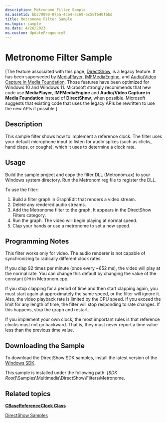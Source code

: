 ```yaml
---
description: Metronome Filter Sample
ms.assetid: bb279898-875a-4ce4-ac69-6c58f640fbbd
title: Metronome Filter Sample
ms.topic: sample
ms.date: 4/26/2023
ms.custom: UpdateFrequency5
---
```


# Metronome Filter Sample

\[The feature associated with this page, [DirectShow](/windows/win32/directshow/directshow), is a legacy feature. It has been superseded by [MediaPlayer](/uwp/api/Windows.Media.Playback.MediaPlayer), [IMFMediaEngine](/windows/win32/api/mfmediaengine/nn-mfmediaengine-imfmediaengine), and [Audio/Video Capture in Media Foundation](/windows/win32/medfound/audio-video-capture-in-media-foundation). Those features have been optimized for Windows 10 and Windows 11. Microsoft strongly recommends that new code use **MediaPlayer**, **IMFMediaEngine** and **Audio/Video Capture in Media Foundation** instead of **DirectShow**, when possible. Microsoft suggests that existing code that uses the legacy APIs be rewritten to use the new APIs if possible.\]

## Description

This sample filter shows how to implement a reference clock. The filter uses your default microphone input to listen for audio spikes (such as clicks, hand claps, or coughs), which it uses to determine a clock rate.

## Usage

Build the sample project and copy the filter DLL (Metronom.ax) to your Windows system directory. Run the Metronom.reg file to register the DLL.

To use the filter:

1.  Build a filter graph in GraphEdit that renders a video stream.
2.  Delete any rendered audio streams.
3.  Add the Metronome filter to the graph. It appears in the DirectShow Filters category.
4.  Run the graph. The video will begin playing at normal speed.
5.  Clap your hands or use a metronome to set a new speed.

## Programming Notes

This filter works only for video. The audio renderer is not capable of synchronizing to radically different clock rates.

If you clap 92 times per minute (once every ~652 ms), the video will play at the normal rate. You can change this default by changing the value of the constant `BPM` in Metronom.cpp.

If you stop clapping for a period of time and then start clapping again, you must start again at approximately the same speed, or the filter will ignore it. Also, the video playback rate is limited by the CPU speed. If you exceed the limit for any length of time, the filter will stop responding to rate changes. If this happens, stop the graph and restart.

If you implement your own clock, the most important rules is that reference clocks must not go backward. That is, they must never report a time value less than the previous time value.

## Downloading the Sample

To download the DirectShow SDK samples, install the latest version of the [Windows SDK](https://msdn.microsoft.com/windowsvista/bb980924.aspx).

This sample is installed under the following path: *\[SDK Root\]*\\Samples\\Multimedia\\DirectShow\\Filters\\Metronome.

## Related topics

<dl> <dt>

[**CBaseReferenceClock Class**](cbasereferenceclock.md)
</dt> <dt>

[DirectShow Samples](directshow-samples.md)
</dt> </dl>

 

 




